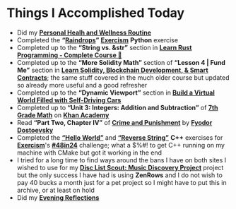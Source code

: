 # Things I Accomplished Today

- Did my **[Personal Healh and Wellness Routine](../../../routines/personal-health-and-wellness-routine-2024-week-5.md)**
- Completed the **“[Raindrops](https://exercism.org/tracks/python/exercises/raindrops)”** **[Exercism](https://exercism.org)** **Python** exercise
- Completed up to the **“String vs. &str”** section in **[Learn Rust Programming - Complete Course 🦀](https://www.youtube.com/watch?v=BpPEoZW5IiY)**
- Completed up to the **“More Solidity Math”** section of **“Lesson 4 | Fund Me”** section in **[Learn Solidity, Blockchain Development, & Smart Contracts](https://www.youtube.com/watch?v=umepbfKp5rI)**; the same stuff covered in the much older course but updated so already more useful and a good refresher
- Completed up to the **“Dynamic Viewport”** section in **[Build a Virtual World Filled with Self-Driving Cars](https://www.youtube.com/watch?v=5iHejdqYIa8)**
- Completed up to **“Unit 3: Integers: Addition and Subtraction”** of **[7th Grade Math](https://www.khanacademy.org/math/cc-seventh-grade-math)** on **[Khan Academy](https://www.khanacademy.org)**
- Read **“Part Two, Chapter IV”** of **[Crime and Punishment](https://www.goodreads.com/book/show/7144.Crime_and_Punishment)** by **[Fyodor Dostoevsky](https://www.goodreads.com/author/show/3137322.Fyodor_Dostoevsky)**
- Completed the **[“Hello World”](https://exercism.org/tracks/cpp/exercises/hello-world)** and **[“Reverse String”](https://exercism.org/tracks/cpp/exercises/reverse-string)** **C++** exercises for **[Exercism](https://exercism.org)**'s **[#48in24](https://exercism.org/challenges/48in24)** challenge; what a $%#! to get C++ running on my machine with CMake but got it working in the end
- I tried for a long time to find ways around the bans I have on both sites I wished to use for my **[Disc List Scout: Music Discovery Project](https://github.com/evorhard/Disc-List-Scout--Music-Discovery)** project but the only success I have had is using **ZenRows** and I do not wish to pay 40 bucks a month just for a pet project so I might have to put this in archive, or at least on hold
- Did my **[Evening Reflections](../../../routines/evening-reflections.md)**
